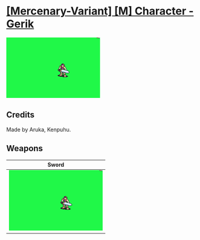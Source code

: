 # [\[Mercenary-Variant\] \[M\] Character - Gerik](./%5BMercenary-Variant%5D%20%5BM%5D%20Character%20-%20Gerik)

<img src="./1.%20Sword/Sword_000.png" alt="[Mercenary-Variant] [M] Character - Gerik standing" />

## Credits

Made by Aruka, Kenpuhu.

## Weapons


|Sword |
|  :---: |
| <img alt="Sword animation" src="./1.%20Sword/Sword.gif" /> |
